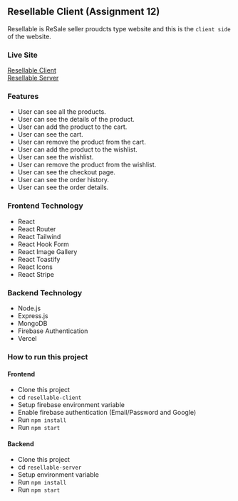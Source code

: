 ## Resellable Client (Assignment 12)
Resellable is ReSale seller proudcts type website and this is the `client side` of the website.

### Live Site
[Resellable Client](https://resaller-80d96.web.app/) <br>
[Resellable Server](https://reseller-red.vercel.app/)




### Features
- User can see all the products.
- User can see the details of the product.
- User can add the product to the cart.
- User can see the cart.
- User can remove the product from the cart.
- User can add the product to the wishlist.
- User can see the wishlist.
- User can remove the product from the wishlist.
- User can see the checkout page.
- User can see the order history.
- User can see the order details.


### Frontend Technology
- React
- React Router
- React Tailwind
- React Hook Form
- React Image Gallery
- React Toastify
- React Icons
- React Stripe


### Backend Technology
- Node.js
- Express.js
- MongoDB
- Firebase Authentication
- Vercel

### How to run this project

#### Frontend
- Clone this project
- cd `resellable-client` 
- Setup firebase environment variable
- Enable firebase authentication (Email/Password and Google)
- Run `npm install`
- Run `npm start`

#### Backend
- Clone this project
- cd `resellable-server`
- Setup environment variable
- Run `npm install`
- Run `npm start`